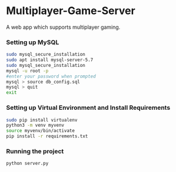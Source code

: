 # Multiplayer-Game-Server

A web app which supports multiplayer gaming.


### Setting up MySQL 
```bash
sudo mysql_secure_installation
sudo apt install mysql-server-5.7
sudo mysql_secure_installation
mysql -u root -p
#enter your password when prompted
mysql > source db_config.sql 
mysql > quit
exit
```

### Setting up Virtual Environment and Install Requirements
```bash
sudo pip install virtualenv
python3 -m venv myvenv
source myvenv/bin/activate
pip install -r requirements.txt
```

### Running the project
```bash
python server.py
```
